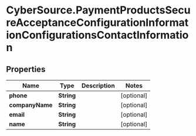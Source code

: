 # CyberSource.PaymentProductsSecureAcceptanceConfigurationInformationConfigurationsContactInformation

## Properties
Name | Type | Description | Notes
------------ | ------------- | ------------- | -------------
**phone** | **String** |  | [optional] 
**companyName** | **String** |  | [optional] 
**email** | **String** |  | [optional] 
**name** | **String** |  | [optional] 


